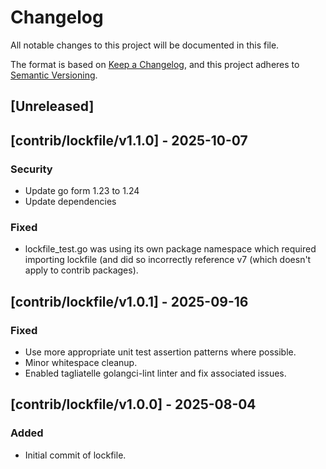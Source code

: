 # Changelog
All notable changes to this project will be documented in this file.

The format is based on [Keep a Changelog](https://keepachangelog.com/en/1.0.0/),
and this project adheres to [Semantic Versioning](https://semver.org/spec/v2.0.0.html).

## [Unreleased]

## [contrib/lockfile/v1.1.0] - 2025-10-07
### Security
- Update go form 1.23 to 1.24
- Update dependencies
### Fixed
- lockfile_test.go was using its own package namespace which required importing lockfile (and did so incorrectly reference v7 (which doesn't apply to contrib packages).

## [contrib/lockfile/v1.0.1] - 2025-09-16
### Fixed
- Use more appropriate unit test assertion patterns where possible.
- Minor whitespace cleanup.
- Enabled tagliatelle golangci-lint linter and fix associated issues.

## [contrib/lockfile/v1.0.0] - 2025-08-04
### Added
- Initial commit of lockfile.
